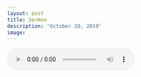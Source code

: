 ```yaml
---
layout: post
title: Sermon
description: 'October 20, 2019'
image:
---
```


<audio controls preload="metadata">
  <source src="https://docs.google.com/uc?export=open&id=1-vZs1sMrbg9xCq3TgfehAxOydokVuDFU" type="audio/mp3">
Your browser does not support the audio element.
</audio>
